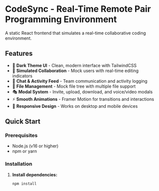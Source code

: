 # CodeSync - Real-Time Remote Pair Programming Environment

A static React frontend that simulates a real-time collaborative coding environment.

## Features

- 🎨 **Dark Theme UI** - Clean, modern interface with TailwindCSS
- 👥 **Simulated Collaboration** - Mock users with real-time editing indicators
- 💬 **Chat & Activity Feed** - Team communication and activity logging
- 📁 **File Management** - Mock file tree with multiple file support
- 🎭 **Modal System** - Invite, upload, download, and voice/video modals
- ⚡ **Smooth Animations** - Framer Motion for transitions and interactions
- 🎯 **Responsive Design** - Works on desktop and mobile devices

## Quick Start

### Prerequisites

- Node.js (v16 or higher)
- npm or yarn

### Installation

1. **Install dependencies:**
   ```bash
   npm install